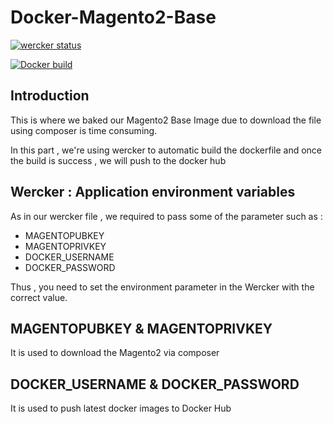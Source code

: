 # Docker-Magento2-Base

[![wercker status](https://app.wercker.com/status/888d07ab366a399e0b0ecf906284fe38/s/ "wercker status")](https://app.wercker.com/project/byKey/888d07ab366a399e0b0ecf906284fe38)

[![Docker build](http://dockeri.co/image/mshahmi/docker-magento2-base)](https://hub.docker.com/r/mshahmi/docker-magento2-base/)

## Introduction
This is where we baked our Magento2 Base Image due to download the file using composer is time consuming.

In this part , we're using wercker to automatic build the dockerfile and once the build is success , we will push to the docker hub

## Wercker : Application environment variables

As in our wercker file , we required to pass some of the parameter such as :

  * MAGENTOPUBKEY   
  * MAGENTOPRIVKEY
  * DOCKER_USERNAME
  * DOCKER_PASSWORD

Thus , you need to set the environment parameter in the Wercker with the correct value.

## MAGENTOPUBKEY & MAGENTOPRIVKEY
It is used to download the Magento2 via composer

## DOCKER_USERNAME & DOCKER_PASSWORD
It is used to push latest docker images to Docker Hub